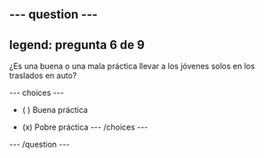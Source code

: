 --- question ---
---
legend: pregunta 6 de 9
---

¿Es una buena o una mala práctica llevar a los jóvenes solos en los traslados en auto?

--- choices ---
- ( ) Buena práctica

- (x) Pobre práctica --- /choices ---

--- /question ---
